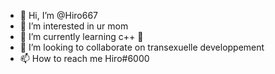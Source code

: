 - 👋 Hi, I’m @Hiro667
- 👀 I’m interested in ur mom
- 🌱 I’m currently learning c++ 🥶
- 💞️ I’m looking to collaborate on transexuelle developpement
- 📫 How to reach me Hiro#6000

<!---
Hiro667/Hiro667 is a ✨ special ✨ repository because its `README.md` (this file) appears on your GitHub profile.
You can click the Preview link to take a look at your changes.
--->
